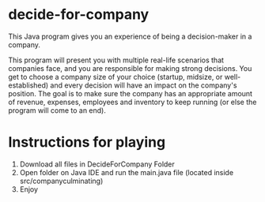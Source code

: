 # decide-for-company
This Java program gives you an experience of being a decision-maker in a company.

This program will present you with multiple real-life scenarios that companies face, and you are responsible for making strong decisions. You get to choose a company size of your choice (startup, midsize, or well-established) and every decision will have an impact on the company's position. The  goal is to make sure the company has an appropriate amount of revenue, expenses, employees and inventory to keep running (or else the program will come to an end).

# Instructions for playing
1. Download all files in DecideForCompany Folder
2. Open folder on Java IDE and run the main.java file (located inside src/companyculminating)
3. Enjoy

